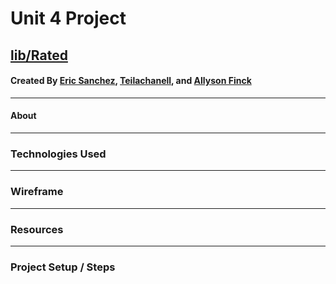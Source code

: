 # Unit 4 Project

## [lib/Rated](https://lib-rated.herokuapp.com/)

#### Created By [Eric Sanchez](https://github.com/childofthe20th), [Teilachanell](https://github.com/tnangel1984), and [Allyson Finck](https://github.com/allysonfinck)

---


#### About



---

### Technologies Used



---

### Wireframe


---

### Resources

---

### Project Setup / Steps

